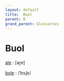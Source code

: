 ```yaml
---
layout: default
title:  Buol
parent: B
grand_parent: Glossaries
---
```


# Buol


[ale](https://en.wiktionary.org/wiki/?curid=41113)
: [aɽe]

[bole](https://en.wiktionary.org/wiki/?curid=60032)
: /ˈbɔɺ̢ɛ/

